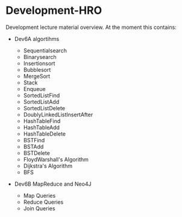 # Development-HRO
Development lecture material overview.
At the moment this contains:

- Dev6A algortihms
    - Sequentialsearch 
    - Binarysearch 
    - Insertionsort 
    - Bubblesort
    - MergeSort
    - Stack
    - Enqueue
    - SortedListFind
    - SortedListAdd
    - SortedListDelete
    - DoublyLinkedListInsertAfter
    - HashTableFind
    - HashTableAdd
    - HashTableDelete
    - BSTFind
    - BSTAdd
    - BSTDelete
    - FloydWarshall's Algorithm
    - Dijkstra's Algorithm
    - BFS
    
- Dev6B MapReduce and Neo4J
    - Map Queries
    - Reduce Queries
    - Join Queries
